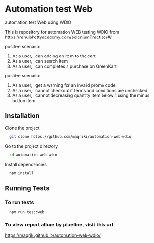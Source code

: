 
# Automation test Web

automation test Web using WDIO

This is repository for automation WEB testing WDIO from https://rahulshettyacademy.com/seleniumPractise/#/

positive scenario:
1. As a user, I can adding an item to the cart
2. As a user, I can search item
3. As a user, I can completes a purchase on GreenKart

positive scenario:
1. As a user, I get a warning for an invalid promo code
2. As a user, I cannot checkout if terms and conditions are unchecked
3. As a user, I cannot decreasing quantity item below 1 using the minus button item

## Installation

Clone the project

```bash
  git clone https://github.com/maqriki/automation-web-wdio
```

Go to the project directory

```bash
  cd automation-web-wdio
```

Install dependencies

```bash
  npm install
```


## Running Tests

### To run tests

```bash
  npm run test:web
```

### To view report allure by pipeline, visit this url

https://maqriki.github.io/automation-web-wdio/